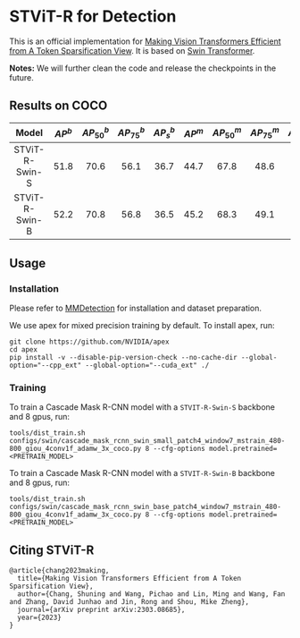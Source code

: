 # STViT-R for Detection
This is an official implementation for [Making Vision Transformers Efficient from A Token Sparsification View](https://arxiv.org/pdf/2303.08685.pdf). It is based on [Swin Transformer](https://github.com/SwinTransformer/Swin-Transformer-Object-Detection).

**Notes:**
We will further clean the code and release the checkpoints in the future.

## Results on COCO
| Model | $AP^b$ | $AP^b_{50}$ | $AP^b_{75}$ | $AP^b_s$ | $AP^m$  | $AP^m_{50}$  | $AP^m_{75}$ | $AP^m_{s}$ | log |
| :---: | :---: | :---: | :---: | :---: | :---: | :---: | :---: | :---: |:---: |
| STViT-R-Swin-S | 51.8 | 70.6 | 56.1 | 36.7 | 44.7 | 67.8 | 48.6 | 29.0 | [Link](https://github.com/changsn/STViT-R/blob/main/log/20220503_175914.log) |
| STViT-R-Swin-B | 52.2 | 70.8 | 56.8 | 36.5 | 45.2 | 68.3 | 49.1 | 29.5 | [Link](https://github.com/changsn/STViT-R/blob/main/log/20220506_143719.log) |
## Usage
### Installation

Please refer to [MMDetection](https://github.com/open-mmlab/mmdetection/blob/master/docs/en/get_started.md) for installation and dataset preparation.

We use apex for mixed precision training by default. To install apex, run:
```
git clone https://github.com/NVIDIA/apex
cd apex
pip install -v --disable-pip-version-check --no-cache-dir --global-option="--cpp_ext" --global-option="--cuda_ext" ./
```


### Training
To train a Cascade Mask R-CNN model with a `STVIT-R-Swin-S` backbone and 8 gpus, run:
```
tools/dist_train.sh configs/swin/cascade_mask_rcnn_swin_small_patch4_window7_mstrain_480-800_giou_4conv1f_adamw_3x_coco.py 8 --cfg-options model.pretrained=<PRETRAIN_MODEL> 
```

To train a Cascade Mask R-CNN model with a `STVIT-R-Swin-B` backbone and 8 gpus, run:
```
tools/dist_train.sh configs/swin/cascade_mask_rcnn_swin_base_patch4_window7_mstrain_480-800_giou_4conv1f_adamw_3x_coco.py 8 --cfg-options model.pretrained=<PRETRAIN_MODEL> 
```

## Citing STViT-R
```
@article{chang2023making,
  title={Making Vision Transformers Efficient from A Token Sparsification View},
  author={Chang, Shuning and Wang, Pichao and Lin, Ming and Wang, Fan and Zhang, David Junhao and Jin, Rong and Shou, Mike Zheng},
  journal={arXiv preprint arXiv:2303.08685},
  year={2023}
}
```
